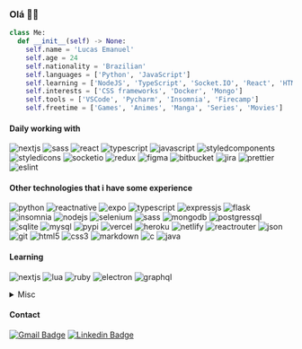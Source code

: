 ### Olá 👋🏼

```python
class Me:
  def __init__(self) -> None:
    self.name = 'Lucas Emanuel'
    self.age = 24
    self.nationality = 'Brazilian'
    self.languages = ['Python', 'JavaScript']
    self.learning = ['NodeJS', 'TypeScript', 'Socket.IO', 'React', 'HTML', 'CSS']
    self.interests = ['CSS frameworks', 'Docker', 'Mongo']
    self.tools = ['VSCode', 'Pycharm', 'Insomnia', 'Firecamp']
    self.freetime = ['Games', 'Animes', 'Manga', 'Series', 'Movies']
```

#### Daily working with

![nextjs](https://img.shields.io/badge/next.js-000000?style=for-the-badge&logo=nextdotjs&logoColor=white)
![sass](https://img.shields.io/badge/Sass-CC6699?style=for-the-badge&logo=sass&logoColor=white)
![react](https://img.shields.io/badge/React-20232A?style=for-the-badge&logo=react&logoColor=61DAFB)
![typescript](https://img.shields.io/badge/TypeScript-007ACC?style=for-the-badge&logo=typescript&logoColor=white)
![javascript](https://img.shields.io/badge/JavaScript-FFD43B?style=for-the-badge&logo=javascript&logoColor=000000)
![styledcomponents](https://img.shields.io/badge/styled--components-DB7093?style=for-the-badge&logo=styled-components&logoColor=white)
![styledicons](https://img.shields.io/badge/styled--icons-DB7093?style=for-the-badge&logo=styled-components&logoColor=white)
![socketio](https://img.shields.io/badge/Socket.io-010101?&style=for-the-badge&logo=Socket.io&logoColor=white)
![redux](https://img.shields.io/badge/Redux-593D88?style=for-the-badge&logo=redux&logoColor=white)
![figma](https://img.shields.io/badge/Figma-F24E1E?style=for-the-badge&logo=figma&logoColor=white)
![bitbucket](https://img.shields.io/badge/Bitbucket-0747a6?style=for-the-badge&logo=bitbucket&logoColor=white)
![jira](https://img.shields.io/badge/Jira-0052CC?style=for-the-badge&logo=Jira&logoColor=white)
![prettier](https://img.shields.io/badge/prettier-1A2C34?style=for-the-badge&logo=prettier&logoColor=F7BA3E)
![eslint](https://img.shields.io/badge/eslint-3A33D1?style=for-the-badge&logo=eslint&logoColor=white)

#### Other technologies that i have some experience

![python](https://img.shields.io/badge/Python-FFD43B?style=for-the-badge&logo=python&logoColor=blue)
![reactnative](https://img.shields.io/badge/React_Native-20232A?style=for-the-badge&logo=react&logoColor=61DAFB)
![expo](https://img.shields.io/badge/Expo-1B1F23?style=for-the-badge&logo=expo&logoColor=white)
![typescript](https://img.shields.io/badge/TypeScript-007ACC?style=for-the-badge&logo=typescript&logoColor=white)
![expressjs](https://img.shields.io/badge/Express.js-000000?style=for-the-badge&logo=express&logoColor=white)
![flask](https://img.shields.io/badge/Flask-000000?style=for-the-badge&logo=flask&logoColor=white)
![insomnia](https://img.shields.io/badge/Insomnia-5849be?style=for-the-badge&logo=Insomnia&logoColor=white)
![nodejs](https://img.shields.io/badge/Node.js-339933?style=for-the-badge&logo=nodedotjs&logoColor=white)
![selenium](https://img.shields.io/badge/Selenium-43B02A?style=for-the-badge&logo=Selenium&logoColor=white)
![sass](https://img.shields.io/badge/Sass-CC6699?style=for-the-badge&logo=sass&logoColor=white)
![mongodb](https://img.shields.io/badge/MongoDB-4EA94B?style=for-the-badge&logo=mongodb&logoColor=white)
![postgressql](https://img.shields.io/badge/PostgreSQL-316192?style=for-the-badge&logo=postgresql&logoColor=white)
![sqlite](https://img.shields.io/badge/SQLite-07405E?style=for-the-badge&logo=sqlite&logoColor=white)
![mysql](https://img.shields.io/badge/MySQL-005C84?style=for-the-badge&logo=mysql&logoColor=white)
![pypi](https://img.shields.io/badge/pypi-3775A9?style=for-the-badge&logo=pypi&logoColor=white)
![vercel](https://img.shields.io/badge/Vercel-000000?style=for-the-badge&logo=vercel&logoColor=white)
![heroku](https://img.shields.io/badge/Heroku-430098?style=for-the-badge&logo=heroku&logoColor=white)
![netlify](https://img.shields.io/badge/Netlify-00C7B7?style=for-the-badge&logo=netlify&logoColor=white)
![reactrouter](https://img.shields.io/badge/React_Router-CA4245?style=for-the-badge&logo=react-router&logoColor=white)
![json](https://img.shields.io/badge/json-5E5C5C?style=for-the-badge&logo=json&logoColor=white)
![git](https://img.shields.io/badge/GIT-E44C30?style=for-the-badge&logo=git&logoColor=white)
![html5](https://img.shields.io/badge/HTML5-E34F26?style=for-the-badge&logo=html5&logoColor=white)
![css3](https://img.shields.io/badge/CSS3-1572B6?style=for-the-badge&logo=css3&logoColor=white)
![markdown](https://img.shields.io/badge/Markdown-000000?style=for-the-badge&logo=markdown&logoColor=white)
![c](https://img.shields.io/badge/C-00599C?style=for-the-badge&logo=c&logoColor=white)
![java](https://img.shields.io/badge/Java-ED8B00?style=for-the-badge&logo=java&logoColor=white)

#### Learning

![nextjs](https://img.shields.io/badge/next.js-000000?style=for-the-badge&logo=nextdotjs&logoColor=white)
![lua](https://img.shields.io/badge/Lua-2C2D72?style=for-the-badge&logo=lua&logoColor=white)
![ruby](https://img.shields.io/badge/Ruby-CC342D?style=for-the-badge&logo=ruby&logoColor=white)
![electron](https://img.shields.io/badge/Electron-2B2E3A?style=for-the-badge&logo=electron&logoColor=9FEAF9)
![graphql](https://img.shields.io/badge/GraphQl-E10098?style=for-the-badge&logo=graphql&logoColor=white)

<details>
  <summary>
    Misc
  </summary>

  #### Interest
  ![redis](https://img.shields.io/badge/redis-CC0000.svg?&style=for-the-badge&logo=redis&logoColor=white)
  ![docker](https://img.shields.io/badge/Docker-2CA5E0?style=for-the-badge&logo=docker&logoColor=white)
  ![realmdb](https://img.shields.io/badge/Realm-39477F?style=for-the-badge&logo=realm&logoColor=white)
  ![bootstrap](https://img.shields.io/badge/Bootstrap-563D7C?style=for-the-badge&logo=bootstrap&logoColor=white)
  ![vue](https://img.shields.io/badge/Vue.js-35495E?style=for-the-badge&logo=vuedotjs&logoColor=4FC08D)
  ![rubyonrails](https://img.shields.io/badge/Ruby_on_Rails-CC0000?style=for-the-badge&logo=ruby-on-rails&logoColor=white)
  ![opencv](https://img.shields.io/badge/OpenCV-27338e?style=for-the-badge&logo=OpenCV&logoColor=white)
  ![jupyter](https://img.shields.io/badge/Jupyter-F37626.svg?&style=for-the-badge&logo=Jupyter&logoColor=white)
  ![webassembly](https://img.shields.io/badge/WebAssembly-654FF0?style=for-the-badge&logo=WebAssembly&logoColor=white)
  ![underscorejs](https://img.shields.io/badge/underscore%20js-0371B5?style=for-the-badge&logo=underscore.js&logoColor=white)
  ![firebase](https://img.shields.io/badge/firebase-ffca28?style=for-the-badge&logo=firebase&logoColor=black)
  ![django](https://img.shields.io/badge/Django-092E20?style=for-the-badge&logo=django&logoColor=green)
  ![perl](https://img.shields.io/badge/Perl-39457E?style=for-the-badge&logo=perl&logoColor=white)
  ![puppeteer](https://img.shields.io/badge/Puppeteer-40B5A4?style=for-the-badge&logo=Puppeteer&logoColor=white)
  ![adonisjs](https://img.shields.io/badge/adonis%20js-220052?style=for-the-badge&logo=adonisjs&logoColor=white)

  #### Others

  ![vscode](https://img.shields.io/badge/Visual_Studio_Code-0078D4?style=for-the-badge&logo=visual%20studio%20code&logoColor=white)
  ![pycharm](https://img.shields.io/badge/PyCharm-000000.svg?&style=for-the-badge&logo=PyCharm&logoColor=white)
  ![intellijidea](https://img.shields.io/badge/IntelliJ_IDEA-000000.svg?style=for-the-badge&logo=intellij-idea&logoColor=white)
  ![visualstudio](https://img.shields.io/badge/Visual_Studio-5C2D91?style=for-the-badge&logo=visual%20studio&logoColor=white)
  ![windowsterminal](https://img.shields.io/badge/windows%20terminal-4D4D4D?style=for-the-badge&logo=windows%20terminal&logoColor=white)
  ![powershell](https://img.shields.io/badge/powershell-5391FE?style=for-the-badge&logo=powershell&logoColor=white)
  ![hyper](https://img.shields.io/badge/Hyper-000000?style=for-the-badge&logo=hyper&logoColor=white)
  ![yarn](https://img.shields.io/badge/Yarn-2C8EBB?style=for-the-badge&logo=yarn&logoColor=white)
  ![npm](https://img.shields.io/badge/npm-CB3837?style=for-the-badge&logo=npm&logoColor=white)
  ![notepad++](https://img.shields.io/badge/Notepad++-90E59A.svg?style=for-the-badge&logo=notepad%2B%2B&logoColor=black)
  ![replit](https://img.shields.io/badge/replit-667881?style=for-the-badge&logo=replit&logoColor=white)
  ![discord](https://img.shields.io/badge/Discord-5865F2?style=for-the-badge&logo=discord&logoColor=white)
  ![slack](https://img.shields.io/badge/Slack-4A154B?style=for-the-badge&logo=slack&logoColor=white)
  ![googlemeet](https://img.shields.io/badge/Google%20Meet-00897B?style=for-the-badge&logo=google-meet&logoColor=white)
</details>

#### Contact

[![Gmail Badge](https://img.shields.io/badge/Gmail-D14836?style=for-the-badge&logo=gmail&logoColor=white&link=mailto:lucasemanuel8x@gmail.com)](mailto:lucasemanuel8x@gmail.com)
[![Linkedin Badge](https://img.shields.io/badge/LinkedIn-0077B5?style=for-the-badge&logo=linkedin&logoColor=white&link=https://www.linkedin.com/in/lucasemanuel8x/)](https://www.linkedin.com/in/lucasemanuel8x/)
